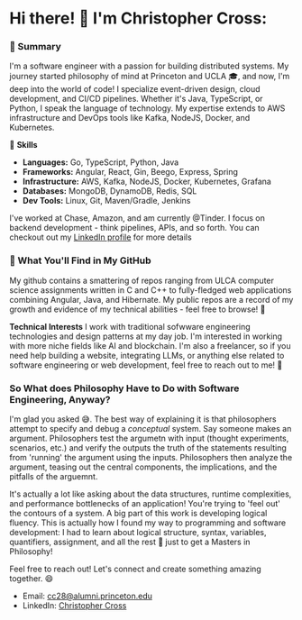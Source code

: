 # Hi there! 👋 I'm Christopher Cross:  

### 🌟 Summary 
I'm a software engineer with a passion for building distributed systems. My journey started philosophy of mind at Princeton and UCLA 🎓, and now, I'm deep into the world of code! I specialize event-driven design, cloud development, and CI/CD pipelines. Whether it's Java, TypeScript, or Python, I speak the language of technology. My expertise extends to AWS infrastructure and DevOps tools like Kafka, NodeJS, Docker, and Kubernetes.

🚀 **Skills**
- **Languages:** Go, TypeScript, Python, Java
- **Frameworks:** Angular, React, Gin, Beego, Express, Spring
- **Infrastructure:** AWS, Kafka, NodeJS, Docker, Kubernetes, Grafana
- **Databases:** MongoDB, DynamoDB, Redis, SQL
- **Dev Tools:** Linux, Git, Maven/Gradle, Jenkins

I've worked at Chase, Amazon, and am currently @Tinder. I focus on backend development - think pipelines, APIs, and so forth. You can checkout out my [LinkedIn profile](https://www.linkedin.com/in/ccross95/) for more details

### 🌳 What You'll Find in My GitHub 
My github contains a smattering of repos ranging from ULCA computer science assignments written in C and C++ to fully-fledged web applications combining Angular, Java, and Hibernate. My public repos are a record of my growth and evidence of my technical abilities - feel free to browse! 👀

**Technical Interests** I work with traditional sofwware engineering technologies and design patterns at my day job. I'm interested in working with more niche fields like AI and blockchain. I'm also a freelancer, so if you need help building a website, integrating LLMs, or anything else related to software engineering or web development, feel free to reach out to me! 🤝

###  So What does Philosophy Have to Do with Software Engineering, Anyway? 
I'm glad you asked 😅. The best way of explaining it is that philosophers attempt to specify and debug a *conceptual* system. Say someone makes an argument. Philosophers test the argumetn with input (thought experiments, scenarios, etc.) and verify the outputs the truth of the statements resulting from 'running' the argument using the inputs. Philosophers then analyze the argument, teasing out the central components, the implications, and the pitfalls of the arguemnt. 

It's actually a lot like asking about the data structures, runtime complexities, and performance bottlenecks of an application! You're trying to 'feel out' the contours of a system. A big part of this work is developing logical fluency. This is actually how I found my way to programming and software development:  I had to learn about logical structure, syntax, variables, quantifiers, assignment, and all the rest 🧩 just to get a Masters in Philosophy!

Feel free to reach out! Let's connect and create something amazing together. 😄

- Email: cc28@alumni.princeton.edu
- LinkedIn: [Christopher Cross](https://www.linkedin.com/in/ccross95/)
